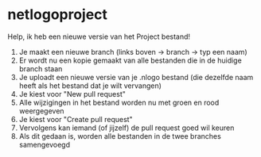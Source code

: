 # netlogoproject

Help, ik heb een nieuwe versie van het Project bestand!
1. Je maakt een nieuwe branch (links boven -> branch -> typ een naam)
2. Er wordt nu een kopie gemaakt van alle bestanden die in de huidige branch staan
3. Je uploadt een nieuwe versie van je .nlogo bestand (die dezelfde naam heeft als het bestand dat je wilt vervangen)
4. Je kiest voor "New pull request"
5. Alle wijzigingen in het bestand worden nu met groen en rood weergegeven
6. Je kiest voor "Create pull request"
7. Vervolgens kan iemand (of jijzelf) de pull request goed wil keuren
8. Als dit gedaan is, worden alle bestanden in de twee branches samengevoegd
